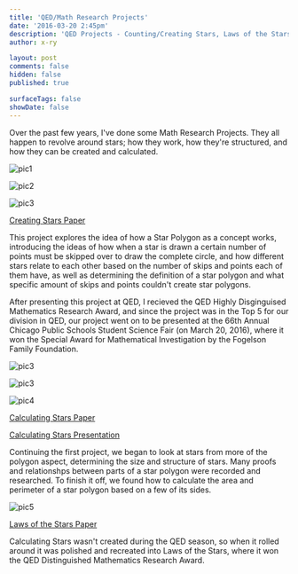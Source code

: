 ```yaml
---
title: 'QED/Math Research Projects'
date: '2016-03-20 2:45pm'
description: 'QED Projects - Counting/Creating Stars, Laws of the Stars'
author: x-ry	

layout: post
comments: false
hidden: false
published: true

surfaceTags: false
showDate: false
---
```

Over the past few years, I've done some Math Research Projects. They all happen to revolve around stars; how they work, how they're structured, and how they can be created and calculated.

![pic1](https://x-ry.github.io/assets/images/posts/QED/Count1.png)

![pic2](https://x-ry.github.io/assets/images/posts/QED/Count2.png)

![pic3](https://x-ry.github.io/assets/images/posts/QED/Count3.png)

[Creating Stars Paper](https://docs.google.com/document/d/1C4PIgrald2681rezePCQBBOJPqEe5eQy_vKmnGvJP-8/edit?usp=sharing)

This project explores the idea of how a Star Polygon as a concept works, introducing the ideas of how when a star is drawn a certain number of points must be skipped over to draw the complete circle, and how different stars relate to each other based on the number of skips and points each of them have, as well as determining the definition of a star polygon and what specific amount of skips and points couldn't create star polygons.

After presenting this project at QED, I recieved the QED Highly Disginguised Mathematics Research Award, and since the project was in the Top 5 for our division in QED, our project went on to be presented at the 66th Annual Chicago Public Schools Student Science Fair (on March 20, 2016), where it won the Special Award for Mathematical Investigation by the Fogelson Family Foundation. 

![pic3](https://x-ry.github.io/assets/images/posts/QED/board.jpg)

![pic3](https://x-ry.github.io/assets/images/posts/QED/fair.jpg)

![pic4](https://x-ry.github.io/assets/images/posts/QED/Create1.png)

[Calculating Stars Paper](https://docs.google.com/document/d/1LGQ62f24i6chw7pVbplw3w81K35Qm_0BykTOh2uNePM/edit)

[Calculating Stars Presentation](https://docs.google.com/presentation/d/1TAeVHKtOp2St0oo9SboeHV1LStYQdBCUYnHp25Wi3gE/edit?usp=sharing)

Continuing the first project, we began to look at stars from more of the polygon aspect, determining the size and structure of stars. Many proofs and relationshps between parts of a star polygon were recorded and researched. To finish it off, we found how to calculate the area and perimeter of a star polygon based on a few of its sides.

![pic5](https://x-ry.github.io/assets/images/posts/QED/Laws1.png)

[Laws of the Stars Paper](https://docs.google.com/document/d/1gVN5evJYqcnHOOJeRGUMPn94F_Rj8p0tlAJ-qMD1VIY/edit)

Calculating Stars wasn't created during the QED season, so when it rolled around it was polished and recreated into Laws of the Stars, where it won the QED Distinguished Mathematics Research Award.